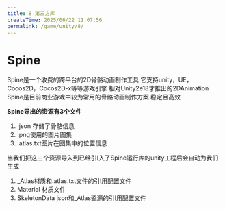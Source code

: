 ```yaml
---
title: 8 第三方库
createTime: 2025/06/22 11:07:56
permalink: /game/unity/8/
---
```

# Spine
Spine是一个收费的跨平台的2D骨骼动画制作工具
它支持unity，UE，Cocos2D，Cocos2D-x等等游戏引擎
相对Unity2e18才推出的2DAnimation
Spine是目前商业游戏中较为常用的骨骼动画制作方案 稳定且高效


**Spine导出的资源有3个文件**
1. ·json 存储了骨骼信息
2. .png使用的图片图集
3. .atlas.txt图片在图集中的位置信息

当我们把这三个资源导入到已经引I入了Spine运行库的unity工程后会自动为我们生成
1. \_Atlas材质和.atlas.txt文件的引l用配置文件
2. Material 材质文件
3. SkeletonData json和_Atlas瓷源的引l用配置文件
